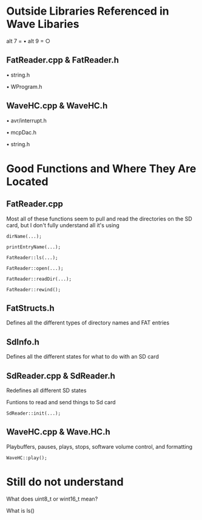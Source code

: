 # Outside Libraries Referenced in Wave Libaries

alt 7 = • alt 9 = ○

## FatReader.cpp & FatReader.h

• string.h

• WProgram.h

## WaveHC.cpp & WaveHC.h

• avr/interrupt.h

• mcpDac.h

• string.h

# Good Functions and Where They Are Located

## FatReader.cpp

Most all of these functions seem to pull and read the directories on the
SD card, but I don't fully understand all it's using

    dirName(...);

    printEntryName(...);    

    FatReader::ls(...);

    FatReader::open(...);

    FatReader::readDir(...);

    FatReader::rewind();

## FatStructs.h

Defines all the different types of directory names and FAT entries

## SdInfo.h

Defines all the different states for what to do with an SD card

## SdReader.cpp & SdReader.h

Redefines all different SD states

Funtions to read and send things to Sd card

    SdReader::init(...);

## WaveHC.cpp & Wave.HC.h

Playbuffers, pauses, plays, stops, software volume control, and
formatting

    WaveHC::play();

# Still do not understand

What does uint8\_t or wint16\_t mean? 

What is ls()
